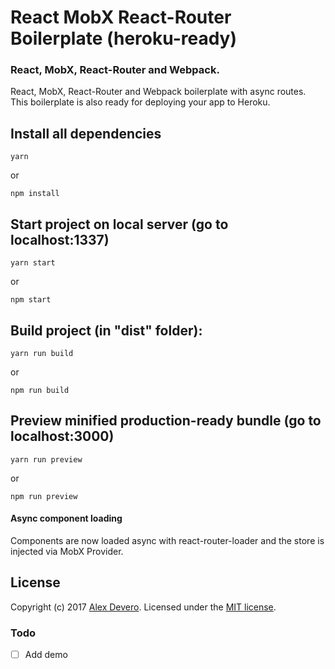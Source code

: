 # React MobX React-Router Boilerplate (heroku-ready)

### React, MobX, React-Router and Webpack.

React, MobX, React-Router and Webpack boilerplate with async routes. This boilerplate is also ready for deploying your app to Heroku.

Install all dependencies
-----

```
yarn
```
or
```
npm install
```

Start project on local server (go to localhost:1337)
-----

```
yarn start
```
or
```
npm start
```

Build project (in "dist" folder):
-----

```
yarn run build
```
or
```
npm run build
```

Preview minified production-ready bundle (go to localhost:3000)
-----

```
yarn run preview
```
or
```
npm run preview
```

#### Async component loading
Components are now loaded async with react-router-loader and the store is injected via MobX Provider.

License
-----

Copyright (c) 2017 [Alex Devero](https://alexdevero.com).
Licensed under the [MIT license](http://opensource.org/licenses/MIT).

### Todo

- [ ] Add demo
